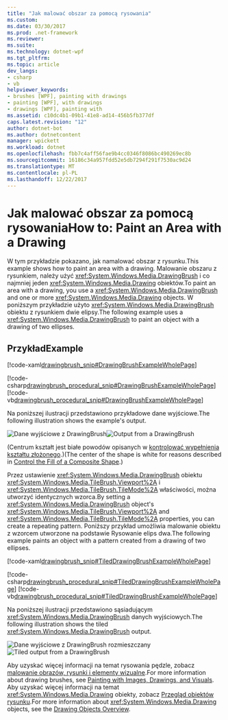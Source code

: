```yaml
---
title: "Jak malować obszar za pomocą rysowania"
ms.custom: 
ms.date: 03/30/2017
ms.prod: .net-framework
ms.reviewer: 
ms.suite: 
ms.technology: dotnet-wpf
ms.tgt_pltfrm: 
ms.topic: article
dev_langs:
- csharp
- vb
helpviewer_keywords:
- brushes [WPF], painting with drawings
- painting [WPF], with drawings
- drawings [WPF], painting with
ms.assetid: c10dc4b1-09b1-41e8-ad14-456b5fb377df
caps.latest.revision: "12"
author: dotnet-bot
ms.author: dotnetcontent
manager: wpickett
ms.workload: dotnet
ms.openlocfilehash: fbb7c4aff56fae9b4cc0346f8086bc490269ec8b
ms.sourcegitcommit: 16186c34a957fdd52e5db7294f291f7530ac9d24
ms.translationtype: MT
ms.contentlocale: pl-PL
ms.lasthandoff: 12/22/2017
---
```

# <a name="how-to-paint-an-area-with-a-drawing"></a><span data-ttu-id="045c3-102">Jak malować obszar za pomocą rysowania</span><span class="sxs-lookup"><span data-stu-id="045c3-102">How to: Paint an Area with a Drawing</span></span>
<span data-ttu-id="045c3-103">W tym przykładzie pokazano, jak namalować obszar z rysunku.</span><span class="sxs-lookup"><span data-stu-id="045c3-103">This example shows how to paint an area with a drawing.</span></span> <span data-ttu-id="045c3-104">Malowanie obszaru z rysunkiem, należy użyć <xref:System.Windows.Media.DrawingBrush> i co najmniej jeden <xref:System.Windows.Media.Drawing> obiektów.</span><span class="sxs-lookup"><span data-stu-id="045c3-104">To paint an area with a drawing, you use a <xref:System.Windows.Media.DrawingBrush> and one or more <xref:System.Windows.Media.Drawing> objects.</span></span>   <span data-ttu-id="045c3-105">W poniższym przykładzie użyto <xref:System.Windows.Media.DrawingBrush> obiektu z rysunkiem dwie elipsy.</span><span class="sxs-lookup"><span data-stu-id="045c3-105">The following example uses a <xref:System.Windows.Media.DrawingBrush> to paint an object with a drawing of two ellipses.</span></span>  
  
## <a name="example"></a><span data-ttu-id="045c3-106">Przykład</span><span class="sxs-lookup"><span data-stu-id="045c3-106">Example</span></span>  
 [!code-xaml[drawingbrush_snip#DrawingBrushExampleWholePage](../../../../samples/snippets/csharp/VS_Snippets_Wpf/drawingbrush_snip/CS/DrawingBrushExample.xaml#drawingbrushexamplewholepage)]  
  
 [!code-csharp[drawingbrush_procedural_snip#DrawingBrushExampleWholePage](../../../../samples/snippets/csharp/VS_Snippets_Wpf/drawingbrush_procedural_snip/CSharp/DrawingBrushExample.cs#drawingbrushexamplewholepage)]
 [!code-vb[drawingbrush_procedural_snip#DrawingBrushExampleWholePage](../../../../samples/snippets/visualbasic/VS_Snippets_Wpf/drawingbrush_procedural_snip/VisualBasic/DrawingBrushExample.vb#drawingbrushexamplewholepage)]  
  
 <span data-ttu-id="045c3-107">Na poniższej ilustracji przedstawiono przykładowe dane wyjściowe.</span><span class="sxs-lookup"><span data-stu-id="045c3-107">The following illustration shows the example's output.</span></span>  
  
 <span data-ttu-id="045c3-108">![Dane wyjściowe z DrawingBrush](../../../../docs/framework/wpf/graphics-multimedia/media/graphicsmm-drawingbrush-simple.png "graphicsmm_drawingbrush_simple")</span><span class="sxs-lookup"><span data-stu-id="045c3-108">![Output from a DrawingBrush](../../../../docs/framework/wpf/graphics-multimedia/media/graphicsmm-drawingbrush-simple.png "graphicsmm_drawingbrush_simple")</span></span>  
  
 <span data-ttu-id="045c3-109">(Centrum kształt jest białe powodów opisanych w [kontrolować wypełnienia kształtu złożonego](../../../../docs/framework/wpf/graphics-multimedia/how-to-control-the-fill-of-a-composite-shape.md).)</span><span class="sxs-lookup"><span data-stu-id="045c3-109">(The center of the shape is white for reasons described in     [Control the Fill of a Composite Shape](../../../../docs/framework/wpf/graphics-multimedia/how-to-control-the-fill-of-a-composite-shape.md).)</span></span>  
  
 <span data-ttu-id="045c3-110">Przez ustawienie <xref:System.Windows.Media.DrawingBrush> obiektu <xref:System.Windows.Media.TileBrush.Viewport%2A> i <xref:System.Windows.Media.TileBrush.TileMode%2A> właściwości, można utworzyć identycznych wzorca.</span><span class="sxs-lookup"><span data-stu-id="045c3-110">By setting a <xref:System.Windows.Media.DrawingBrush> object's <xref:System.Windows.Media.TileBrush.Viewport%2A> and <xref:System.Windows.Media.TileBrush.TileMode%2A> properties, you can create a repeating pattern.</span></span> <span data-ttu-id="045c3-111">Poniższy przykład umożliwia malowanie obiektu z wzorcem utworzone na podstawie Rysowanie elips dwa.</span><span class="sxs-lookup"><span data-stu-id="045c3-111">The following example paints an object with a pattern created from a drawing of two ellipses.</span></span>  
  
 [!code-xaml[drawingbrush_snip#TiledDrawingBrushExampleWholePage](../../../../samples/snippets/csharp/VS_Snippets_Wpf/drawingbrush_snip/CS/TiledDrawingBrushExample.xaml#tileddrawingbrushexamplewholepage)]  
  
 [!code-csharp[drawingbrush_procedural_snip#TiledDrawingBrushExampleWholePage](../../../../samples/snippets/csharp/VS_Snippets_Wpf/drawingbrush_procedural_snip/CSharp/TiledDrawingBrushExample.cs#tileddrawingbrushexamplewholepage)]
 [!code-vb[drawingbrush_procedural_snip#TiledDrawingBrushExampleWholePage](../../../../samples/snippets/visualbasic/VS_Snippets_Wpf/drawingbrush_procedural_snip/VisualBasic/TiledDrawingBrushExample.vb#tileddrawingbrushexamplewholepage)]  
  
 <span data-ttu-id="045c3-112">Na poniższej ilustracji przedstawiono sąsiadującym <xref:System.Windows.Media.DrawingBrush> danych wyjściowych.</span><span class="sxs-lookup"><span data-stu-id="045c3-112">The following illustration shows the tiled <xref:System.Windows.Media.DrawingBrush> output.</span></span>  
  
 <span data-ttu-id="045c3-113">![Dane wyjściowe z DrawingBrush rozmieszczany](../../../../docs/framework/wpf/graphics-multimedia/media/graphicsmm-drawingbrush-tiled.png "graphicsmm_drawingbrush_tiled")</span><span class="sxs-lookup"><span data-stu-id="045c3-113">![Tiled output from a DrawingBrush](../../../../docs/framework/wpf/graphics-multimedia/media/graphicsmm-drawingbrush-tiled.png "graphicsmm_drawingbrush_tiled")</span></span>  
  
 <span data-ttu-id="045c3-114">Aby uzyskać więcej informacji na temat rysowania pędzle, zobacz [malowanie obrazów, rysunki i elementy wizualne](../../../../docs/framework/wpf/graphics-multimedia/painting-with-images-drawings-and-visuals.md).</span><span class="sxs-lookup"><span data-stu-id="045c3-114">For more information about drawing brushes, see [Painting with Images, Drawings, and Visuals](../../../../docs/framework/wpf/graphics-multimedia/painting-with-images-drawings-and-visuals.md).</span></span> <span data-ttu-id="045c3-115">Aby uzyskać więcej informacji na temat <xref:System.Windows.Media.Drawing> obiekty, zobacz [Przegląd obiektów rysunku](../../../../docs/framework/wpf/graphics-multimedia/drawing-objects-overview.md).</span><span class="sxs-lookup"><span data-stu-id="045c3-115">For more information about <xref:System.Windows.Media.Drawing> objects, see the [Drawing Objects Overview](../../../../docs/framework/wpf/graphics-multimedia/drawing-objects-overview.md).</span></span>

